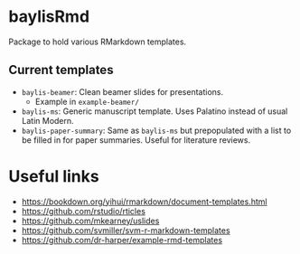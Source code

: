 # baylisRmd
Package to hold various RMarkdown templates.

## Current templates 

- `baylis-beamer`: Clean beamer slides for presentations.
  - Example in `example-beamer/`
- `baylis-ms`: Generic manuscript template. Uses Palatino instead of usual Latin Modern.
- `baylis-paper-summary`: Same as `baylis-ms` but prepopulated with a list to be filled in for paper summaries. Useful for literature reviews.

# Useful links

- https://bookdown.org/yihui/rmarkdown/document-templates.html
- https://github.com/rstudio/rticles
- https://github.com/mkearney/uslides
- https://github.com/svmiller/svm-r-markdown-templates
- https://github.com/dr-harper/example-rmd-templates
